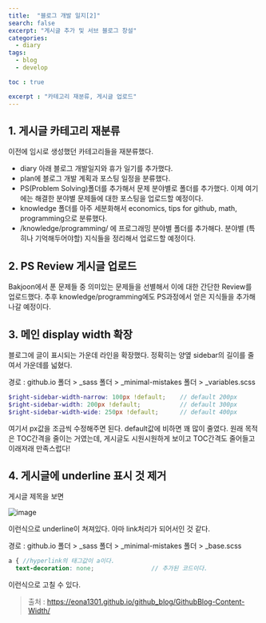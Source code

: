 ```yaml
---
title:  "블로그 개발 일지[2]"
search: false
excerpt: "게시글 추가 및 서브 블로그 창설"
categories: 
  - diary
tags:
  - blog
  - develop

toc : true

excerpt : "카테고리 재분류, 게시글 업로드"
--- 
```

<!-- basic info -->

## 1. 게시글 카테고리 재분류  
이전에 임시로 생성했던 카테고리들을 재분류했다. 
- diary 아래 블로그 개발일지와 휴가 일기를 추가했다.
- plan에 블로그 개발 계획과 포스팅 일정을 분류했다.
- PS(Problem Solving)폴더를 추가해서 문제 분야별로 폴더를 추가했다. 이제 여기에는 해결한 분야별 문제들에 대한 포스팅을 업로드할 예정이다. 
- knowledge 폴더를 아주 세분화해서 economics, tips for github, math, programming으로 분류했다.
- /knowledge/programming/ 에 프로그래밍 분야별 폴더를 추가해다. 분야별 (특히나 기억해두어야할) 지식들을 정리해서 업로드할 예정이다.

   
## 2. PS Review 게시글 업로드
Bakjoon에서 푼 문제들 중 의미있는 문제들을 선별해서 이에 대한 간단한 Review를 업로드했다. 추후 knowledge/programming에도 PS과정에서 얻은 지식들을 추가해나갈 예정이다.

## 3. 메인 display width 확장  
블로그에 글이 표시되는 가운데 라인을 확장했다. 정확히는 양옆 sidebar의 길이를 줄여서 가운데를 넓혔다.

경로 : github.io 폴더 > _sass 폴더 > _minimal-mistakes 폴더 > _variables.scss  

```scss
$right-sidebar-width-narrow: 100px !default;    // default 200px
$right-sidebar-width: 200px !default;           // default 300px
$right-sidebar-width-wide: 250px !default;      // default 400px
```
여기서 px값을 조금씩 수정해주면 된다. default값에 비하면 꽤 많이 줄였다. 원래 목적은 TOC간격을 줄이는 거였는데, 게시글도 시원시원하게 보이고 TOC간격도 줄어들고 이래저래 만족스럽다!

## 4. 게시글에 underline 표시 것 제거
게시글 제목을 보면 

![image](https://user-images.githubusercontent.com/68508521/134759131-2a0d1fa4-9aff-48ed-a5a8-54c07583d472.png)  

이런식으로 underline이 쳐져있다. 아마 link처리가 되어서인 것 같다.

경로 : github.io 폴더 > _sass 폴더 > _minimal-mistakes 폴더 > _base.scss

```scss
a { //hyperlink의 태그값이 a이다.
  text-decoration: none;                // 추가된 코드이다.
```
이런식으로 고칠 수 있다.

> 출처 : https://eona1301.github.io/github_blog/GithubBlog-Content-Width/

